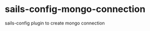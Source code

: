 sails-config-mongo-connection
=============================

sails-config plugin to create mongo connection
